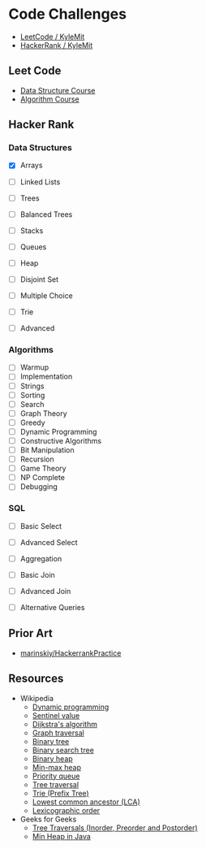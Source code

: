 # Code Challenges

* [LeetCode / KyleMit](https://leetcode.com/KyleMit/)
* [HackerRank / KyleMit](www.hackerrank.com/kylemit)

## Leet Code

* [Data Structure Course](https://leetcode.com/study-plan/data-structure/)
* [Algorithm Course](https://leetcode.com/study-plan/algorithm/)

## Hacker Rank

### Data Structures

* [x] Arrays
* [ ] Linked Lists
* [ ] Trees
* [ ] Balanced Trees
* [ ] Stacks
* [ ] Queues
* [ ] Heap
* [ ] Disjoint Set
* [ ] Multiple Choice
* [ ] Trie
* [ ] Advanced


### Algorithms

* [ ] Warmup
* [ ] Implementation
* [ ] Strings
* [ ] Sorting
* [ ] Search
* [ ] Graph Theory
* [ ] Greedy
* [ ] Dynamic Programming
* [ ] Constructive Algorithms
* [ ] Bit Manipulation
* [ ] Recursion
* [ ] Game Theory
* [ ] NP Complete
* [ ] Debugging

### SQL

* [ ] Basic Select
* [ ] Advanced Select
* [ ] Aggregation
* [ ] Basic Join
* [ ] Advanced Join
* [ ] Alternative Queries


## Prior Art

* [marinskiy/HackerrankPractice](https://github.com/marinskiy/HackerrankPractice)


## Resources

* Wikipedia
  * [Dynamic programming](https://en.wikipedia.org/wiki/Dynamic_programming)
  * [Sentinel value](https://en.wikipedia.org/wiki/Sentinel_value)
  * [Dijkstra's algorithm](https://en.wikipedia.org/wiki/Dijkstra%27s_algorithm)
  * [Graph traversal](https://en.wikipedia.org/wiki/Graph_traversal)
  * [Binary tree](https://en.wikipedia.org/wiki/Binary_tree)
  * [Binary search tree](https://en.wikipedia.org/wiki/Binary_search_tree)
  * [Binary heap](https://en.wikipedia.org/wiki/Binary_heap)
  * [Min-max heap](https://en.wikipedia.org/wiki/Min-max_heap)
  * [Priority queue](https://en.wikipedia.org/wiki/Priority_queue)
  * [Tree traversal](https://en.wikipedia.org/wiki/Tree_traversal)
  * [Trie (Prefix Tree)](https://en.wikipedia.org/wiki/Trie)
  * [Lowest common ancestor (LCA)](https://en.wikipedia.org/wiki/Lowest_common_ancestor)
  * [Lexicographic order](https://en.wikipedia.org/wiki/Lexicographic_order)
* Geeks for Geeks
  * [Tree Traversals (Inorder, Preorder and Postorder)](https://www.geeksforgeeks.org/tree-traversals-inorder-preorder-and-postorder)
  * [Min Heap in Java](https://www.geeksforgeeks.org/min-heap-in-java/)
